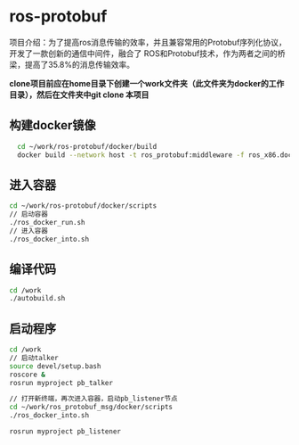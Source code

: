 # ros-protobuf
项目介绍：为了提高ros消息传输的效率，并且兼容常用的Protobuf序列化协议，开发了一款创新的通信中间件，融合了 ROS和Protobuf技术，作为两者之间的桥梁，提高了35.8%的消息传输效率。

**clone项目前应在home目录下创建一个work文件夹（此文件夹为docker的工作目录），然后在文件夹中git clone 本项目**

## 构建docker镜像

```bash
  cd ~/work/ros-protobuf/docker/build
  docker build --network host -t ros_protobuf:middleware -f ros_x86.dockerfile .
```

## 进入容器

```bash
cd ~/work/ros-protobuf/docker/scripts
// 启动容器
./ros_docker_run.sh
// 进入容器
./ros_docker_into.sh
```

## 编译代码
```bash
cd /work
./autobuild.sh
```

## 启动程序
```bash
cd /work
// 启动talker
source devel/setup.bash
roscore &
rosrun myproject pb_talker
```

```bash
// 打开新终端，再次进入容器，启动pb_listener节点
cd ~/work/ros_protobuf_msg/docker/scripts
./ros_docker_into.sh

rosrun myproject pb_listener
```
